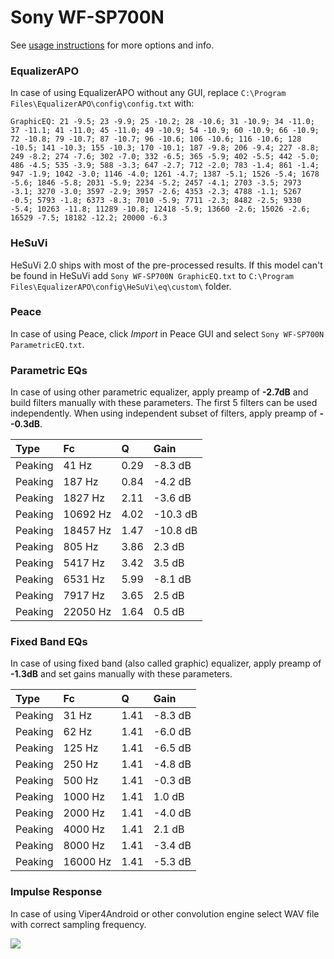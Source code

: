# Sony WF-SP700N
See [usage instructions](https://github.com/jaakkopasanen/AutoEq#usage) for more options and info.

### EqualizerAPO
In case of using EqualizerAPO without any GUI, replace `C:\Program Files\EqualizerAPO\config\config.txt`
with:
```
GraphicEQ: 21 -9.5; 23 -9.9; 25 -10.2; 28 -10.6; 31 -10.9; 34 -11.0; 37 -11.1; 41 -11.0; 45 -11.0; 49 -10.9; 54 -10.9; 60 -10.9; 66 -10.9; 72 -10.8; 79 -10.7; 87 -10.7; 96 -10.6; 106 -10.6; 116 -10.6; 128 -10.5; 141 -10.3; 155 -10.3; 170 -10.1; 187 -9.8; 206 -9.4; 227 -8.8; 249 -8.2; 274 -7.6; 302 -7.0; 332 -6.5; 365 -5.9; 402 -5.5; 442 -5.0; 486 -4.5; 535 -3.9; 588 -3.3; 647 -2.7; 712 -2.0; 783 -1.4; 861 -1.4; 947 -1.9; 1042 -3.0; 1146 -4.0; 1261 -4.7; 1387 -5.1; 1526 -5.4; 1678 -5.6; 1846 -5.8; 2031 -5.9; 2234 -5.2; 2457 -4.1; 2703 -3.5; 2973 -3.1; 3270 -3.0; 3597 -2.9; 3957 -2.6; 4353 -2.3; 4788 -1.1; 5267 -0.5; 5793 -1.8; 6373 -8.3; 7010 -5.9; 7711 -2.3; 8482 -2.5; 9330 -5.4; 10263 -11.8; 11289 -10.8; 12418 -5.9; 13660 -2.6; 15026 -2.6; 16529 -7.5; 18182 -12.2; 20000 -6.3
```

### HeSuVi
HeSuVi 2.0 ships with most of the pre-processed results. If this model can't be found in HeSuVi add
`Sony WF-SP700N GraphicEQ.txt` to `C:\Program Files\EqualizerAPO\config\HeSuVi\eq\custom\` folder.

### Peace
In case of using Peace, click *Import* in Peace GUI and select `Sony WF-SP700N ParametricEQ.txt`.

### Parametric EQs
In case of using other parametric equalizer, apply preamp of **-2.7dB** and build filters manually
with these parameters. The first 5 filters can be used independently.
When using independent subset of filters, apply preamp of **--0.3dB**.

| Type    | Fc       |    Q | Gain     |
|:--------|:---------|:-----|:---------|
| Peaking | 41 Hz    | 0.29 | -8.3 dB  |
| Peaking | 187 Hz   | 0.84 | -4.2 dB  |
| Peaking | 1827 Hz  | 2.11 | -3.6 dB  |
| Peaking | 10692 Hz | 4.02 | -10.3 dB |
| Peaking | 18457 Hz | 1.47 | -10.8 dB |
| Peaking | 805 Hz   | 3.86 | 2.3 dB   |
| Peaking | 5417 Hz  | 3.42 | 3.5 dB   |
| Peaking | 6531 Hz  | 5.99 | -8.1 dB  |
| Peaking | 7917 Hz  | 3.65 | 2.5 dB   |
| Peaking | 22050 Hz | 1.64 | 0.5 dB   |

### Fixed Band EQs
In case of using fixed band (also called graphic) equalizer, apply preamp of **-1.3dB** and set
gains manually with these parameters.

| Type    | Fc       |    Q | Gain    |
|:--------|:---------|:-----|:--------|
| Peaking | 31 Hz    | 1.41 | -8.3 dB |
| Peaking | 62 Hz    | 1.41 | -6.0 dB |
| Peaking | 125 Hz   | 1.41 | -6.5 dB |
| Peaking | 250 Hz   | 1.41 | -4.8 dB |
| Peaking | 500 Hz   | 1.41 | -0.3 dB |
| Peaking | 1000 Hz  | 1.41 | 1.0 dB  |
| Peaking | 2000 Hz  | 1.41 | -4.0 dB |
| Peaking | 4000 Hz  | 1.41 | 2.1 dB  |
| Peaking | 8000 Hz  | 1.41 | -3.4 dB |
| Peaking | 16000 Hz | 1.41 | -5.3 dB |

### Impulse Response
In case of using Viper4Android or other convolution engine select WAV file with correct sampling frequency.

![](https://raw.githubusercontent.com/jaakkopasanen/AutoEq/master/results/rtings/avg/Sony%20WF-SP700N/Sony%20WF-SP700N.png)